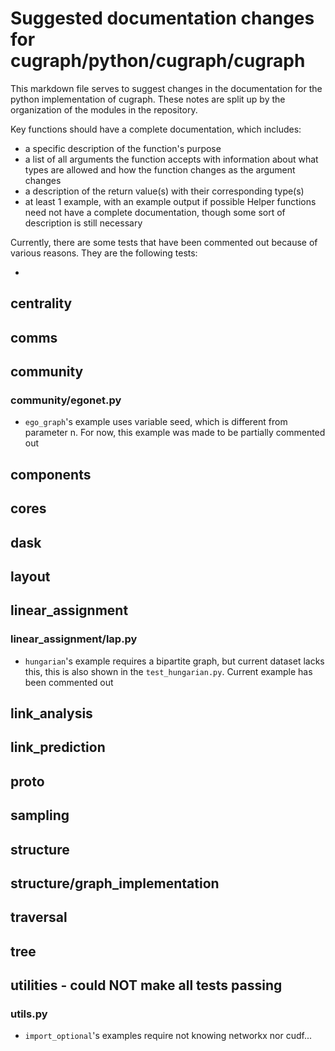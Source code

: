 # Suggested documentation changes for cugraph/python/cugraph/cugraph

This markdown file serves to suggest changes in the documentation for the python implementation of cugraph. These notes are split up by the organization of the modules in the repository.

Key functions should have a complete documentation, which includes:

- a specific description of the function's purpose
- a list of all arguments the function accepts with information about what types are allowed and how the function changes as the argument changes
- a description of the return value(s) with their corresponding type(s)
- at least 1 example, with an example output if possible Helper functions need not have a complete documentation, though some sort of description is still necessary

Currently, there are some tests that have been commented out because of various reasons. They are the following tests:

- 

## centrality

## comms

## community

### community/egonet.py

- `ego_graph`'s example uses variable seed, which is different from parameter n. For now, this example was made to be partially commented out

## components

## cores

## dask

## layout

## linear_assignment

### linear_assignment/lap.py
- `hungarian`'s example requires a bipartite graph, but current dataset lacks this, this is also shown in the `test_hungarian.py`. Current example has been commented out

## link_analysis

## link_prediction

## proto

## sampling

## structure

## structure/graph_implementation 

## traversal

## tree

## utilities - could NOT make all tests passing

### utils.py

- `import_optional`'s examples require not knowing networkx nor cudf...
